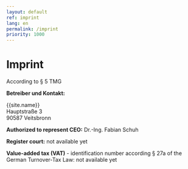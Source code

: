 ```yaml
---
layout: default
ref: imprint
lang: en
permalink: /imprint
priority: 1000
---
```


# Imprint

According to § 5 TMG

**Betreiber und Kontakt:**

{{site.name}}<br/>
Hauptstraße 3<br/>
90587 Veitsbronn

**Authorized to represent CEO:** Dr.-Ing. Fabian Schuh

**Register court:** not available yet

**Value-added tax (VAT)** - identification number according § 27a of the German Turnover-Tax Law: not available yet
